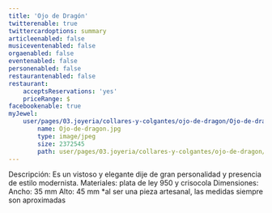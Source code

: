 ```yaml
---
title: 'Ojo de Dragón'
twitterenable: true
twittercardoptions: summary
articleenabled: false
musiceventenabled: false
orgaenabled: false
eventenabled: false
personenabled: false
restaurantenabled: false
restaurant:
    acceptsReservations: 'yes'
    priceRange: $
facebookenable: true
myJewel:
    user/pages/03.joyeria/collares-y-colgantes/ojo-de-dragon/Ojo-de-dragon.jpg:
        name: Ojo-de-dragon.jpg
        type: image/jpeg
        size: 2372545
        path: user/pages/03.joyeria/collares-y-colgantes/ojo-de-dragon/Ojo-de-dragon.jpg
---
```


Descripción: Es un vistoso y elegante dije de gran personalidad y presencia de estilo
modernista.
Materiales: plata de ley 950 y crisocola
Dimensiones: Ancho: 35 mm Alto: 45 mm
*al ser una pieza artesanal, las medidas siempre son aproximadas